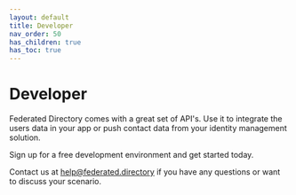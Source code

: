 ```yaml
---
layout: default
title: Developer
nav_order: 50
has_children: true
has_toc: true
---
```


# Developer

Federated Directory comes with a great set of API's. Use it to integrate the users data in your app or push contact data from your identity management solution.

Sign up for a free development environment and get started today.

Contact us at <a href="mailto:help@federated.directory">help@federated.directory</a> if you have any questions or want to discuss your scenario.
